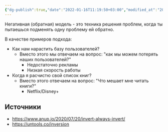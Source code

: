 ```yaml
---
{"dg-publish":true,"date":"2022-01-16T11:19:50+03:00","modified_at":"2022-06-01T09:12:27+03:00","permalink":"/invert-model/","dgHomeLink":false,"dgPassFrontmatter":true}
---
```



Негативная (обратная) модель - это техника решения проблем, когда ты пытаешься подменять одну проблему ей обратно.

В качестве примеров подхода:
- Как нам нарастить базу пользователей?
  - Вместо этого мы отвечаем на вопрос: "как мы можем потерять наших пользователей?"
    - Недостаточно рекламы
    - Низкая скорость работы
- Когда я расчистю свой список книг?
  - Вместо этого отвечаем на вопрос: "Что мешает мне читать книги?"
    - Netflix/Disney+

## Источники

- https://www.anup.io/2020/07/20/invert-always-invert/
- https://untools.co/inversion
